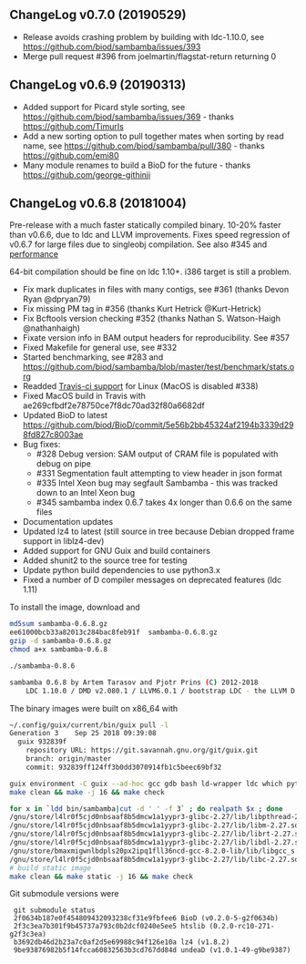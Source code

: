 ## ChangeLog v0.7.0 (20190529)

+ Release avoids crashing problem by building with ldc-1.10.0, see https://github.com/biod/sambamba/issues/393
+ Merge pull request #396 from joelmartin/flagstat-return returning 0

## ChangeLog v0.6.9 (20190313)

+ Added support for Picard style sorting, see https://github.com/biod/sambamba/issues/369 - thanks https://github.com/TimurIs
+ Add a new sorting option to pull together mates when sorting by read name, see https://github.com/biod/sambamba/pull/380 - thanks https://github.com/emi80
+ Many module renames to build a BioD for the future - thanks https://github.com/george-githinji

## ChangeLog v0.6.8 (20181004)

Pre-release with a much faster statically compiled binary. 10-20%
faster than v0.6.6, due to ldc and LLVM improvements. Fixes speed
regression of v0.6.7 for large files due to singleobj compilation. See
also #345 and
[performance](https://github.com/biod/sambamba/blob/master/test/benchmark/stats.org)

64-bit compilation should be fine on ldc 1.10+. i386 target is still a problem.

+ Fix mark duplicates in files with many contigs, see #361 (thanks Devon Ryan @dpryan79)
+ Fix missing PM tag in #356 (thanks Kurt Hetrick @Kurt-Hetrick)
+ Fix Bcftools version checking #352 (thanks Nathan S. Watson-Haigh @nathanhaigh)
+ Fixate version info in BAM output headers for reproducibility. See #357
+ Fixed Makefile for general use, see #332
+ Started benchmarking, see #283 and https://github.com/biod/sambamba/blob/master/test/benchmark/stats.org
+ Readded [Travis-ci support](https://travis-ci.org/biod/sambamba) for Linux (MacOS is disabled #338)
+ Fixed MacOS build in Travis with ae269cfbdf2e78750ce7f8dc70ad32f80a6682df
+ Updated BioD to latest https://github.com/biod/BioD/commit/5e56b2bb45324af2194b3339d298fd827c8003ae
+ Bug fixes:
  * #328 Debug version: SAM output of CRAM file is populated with debug on pipe
  * #331 Segmentation fault attempting to view header in json format
  * #335 Intel Xeon bug may segfault Sambamba - this was tracked down to an Intel Xeon bug
  * #345 sambamba index 0.6.7 takes 4x longer than 0.6.6 on the same files
+ Documentation updates
+ Updated lz4 to latest (still source in tree because Debian dropped frame support in liblz4-dev)
+ Added support for GNU Guix and build containers
+ Added shunit2 to the source tree for testing
+ Update python build dependencies to use python3.x
+ Fixed a number of D compiler messages on deprecated features (ldc 1.11)

To install the image, download and

```sh
md5sum sambamba-0.6.8.gz
ee61000bcb33a82013c284bac8feb91f  sambamba-0.6.8.gz
gzip -d sambamba-0.6.8.gz
chmod a+x sambamba-0.6.8

./sambamba-0.8.6

sambamba 0.6.8 by Artem Tarasov and Pjotr Prins (C) 2012-2018
    LDC 1.10.0 / DMD v2.080.1 / LLVM6.0.1 / bootstrap LDC - the LLVM D compiler (0.17.4)
```

The binary images were built on x86_64 with

```sh
~/.config/guix/current/bin/guix pull -l
Generation 3    Sep 25 2018 09:39:08
  guix 932839f
    repository URL: https://git.savannah.gnu.org/git/guix.git
    branch: origin/master
    commit: 932839ff124ff3b0dd3070914fb1c5beec69bf32

guix environment -C guix --ad-hoc gcc gdb bash ld-wrapper ldc which python git
make clean && make -j 16 && make check

for x in `ldd bin/sambamba|cut -d ' ' -f 3` ; do realpath $x ; done
/gnu/store/l4lr0f5cjd0nbsaaf8b5dmcw1a1yypr3-glibc-2.27/lib/libpthread-2.27.so
/gnu/store/l4lr0f5cjd0nbsaaf8b5dmcw1a1yypr3-glibc-2.27/lib/libm-2.27.so
/gnu/store/l4lr0f5cjd0nbsaaf8b5dmcw1a1yypr3-glibc-2.27/lib/librt-2.27.so
/gnu/store/l4lr0f5cjd0nbsaaf8b5dmcw1a1yypr3-glibc-2.27/lib/libdl-2.27.so
/gnu/store/bmaxmigwnlbdpls20px2ipq1fll36ncd-gcc-8.2.0-lib/lib/libgcc_s.so.1
/gnu/store/l4lr0f5cjd0nbsaaf8b5dmcw1a1yypr3-glibc-2.27/lib/libc-2.27.so
# build static image
make clean && make static -j 16 && make check
```

Git submodule versions were

```
 git submodule status
 2f0634b187e0f454809432093238cf31e9fbfee6 BioD (v0.2.0-5-g2f0634b)
 2f3c3ea7b301f9b45737a793c0b2dcf0240e5ee5 htslib (0.2.0-rc10-271-g2f3c3ea)
 b3692db46d2b23a7c0af2d5e69988c94f126e10a lz4 (v1.8.2)
 9be93876982b5f14fcca60832563b3cd767dd84d undeaD (v1.0.1-49-g9be9387)
 ```
